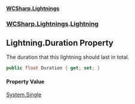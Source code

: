 #### [WCSharp.Lightnings](README.md 'README')
### [WCSharp.Lightnings](WCSharp.Lightnings.md 'WCSharp.Lightnings').[Lightning](WCSharp.Lightnings.Lightning.md 'WCSharp.Lightnings.Lightning')

## Lightning.Duration Property

The duration that this lightning should last in total.

```csharp
public float Duration { get; set; }
```

#### Property Value
[System.Single](https://docs.microsoft.com/en-us/dotnet/api/System.Single 'System.Single')